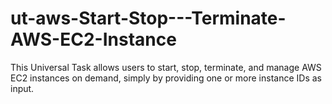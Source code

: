 # ut-aws-Start-Stop---Terminate-AWS-EC2-Instance
This Universal Task allows users to start, stop, terminate, and manage AWS EC2 instances on demand, simply by providing one or more instance IDs as input. 
